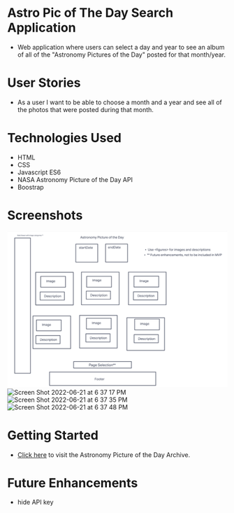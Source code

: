 # Astro Pic of The Day Search Application

 - Web application where users can select a day and year to see an album of all of the "Astronomy Pictures of the Day" posted for that month/year.

# User Stories

- As a user I want to be able to choose a month and a year and see all of the photos that were posted during that month.


# Technologies Used

- HTML
- CSS
- Javascript ES6
- NASA Astronomy Picture of the Day API
- Boostrap

# Screenshots

![wireframe screenshot](assets/screenshots/wireframe.png)
![Screen Shot 2022-06-21 at 6 37 17 PM](https://user-images.githubusercontent.com/30585039/174924816-80f57dea-ccd6-46fe-a0e5-95571f3a27ab.png)
![Screen Shot 2022-06-21 at 6 37 35 PM](https://user-images.githubusercontent.com/30585039/174924824-1bc736d0-4717-4e96-8e28-b08e0022a1d4.png)
![Screen Shot 2022-06-21 at 6 37 48 PM](https://user-images.githubusercontent.com/30585039/174924828-5a8cb493-9c60-4bc2-81a0-ea6391bcaa08.png)

# Getting Started
- [Click here](https://main--apotd-archive.netlify.app/) to visit the Astronomy Picture of the Day Archive.
# Future Enhancements
 - hide API key
 
 
 
